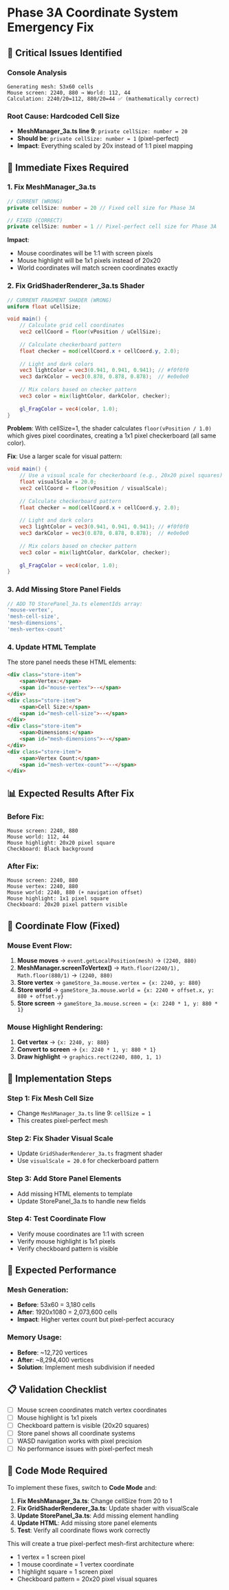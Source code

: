 # Phase 3A Coordinate System Emergency Fix

## 🚨 **Critical Issues Identified**

### **Console Analysis**
```
Generating mesh: 53x60 cells
Mouse screen: 2240, 880 → World: 112, 44
Calculation: 2240/20=112, 880/20=44 ✅ (mathematically correct)
```

### **Root Cause: Hardcoded Cell Size**
- **MeshManager_3a.ts line 9**: `private cellSize: number = 20`
- **Should be**: `private cellSize: number = 1` (pixel-perfect)
- **Impact**: Everything scaled by 20x instead of 1:1 pixel mapping

## 🔧 **Immediate Fixes Required**

### **1. Fix MeshManager_3a.ts**
```typescript
// CURRENT (WRONG)
private cellSize: number = 20 // Fixed cell size for Phase 3A

// FIXED (CORRECT)
private cellSize: number = 1 // Pixel-perfect cell size for Phase 3A
```

**Impact**: 
- Mouse coordinates will be 1:1 with screen pixels
- Mouse highlight will be 1x1 pixels instead of 20x20
- World coordinates will match screen coordinates exactly

### **2. Fix GridShaderRenderer_3a.ts Shader**
```glsl
// CURRENT FRAGMENT SHADER (WRONG)
uniform float uCellSize;

void main() {
    // Calculate grid cell coordinates
    vec2 cellCoord = floor(vPosition / uCellSize);
    
    // Calculate checkerboard pattern
    float checker = mod(cellCoord.x + cellCoord.y, 2.0);
    
    // Light and dark colors
    vec3 lightColor = vec3(0.941, 0.941, 0.941); // #f0f0f0
    vec3 darkColor = vec3(0.878, 0.878, 0.878);  // #e0e0e0
    
    // Mix colors based on checker pattern
    vec3 color = mix(lightColor, darkColor, checker);
    
    gl_FragColor = vec4(color, 1.0);
}
```

**Problem**: With cellSize=1, the shader calculates `floor(vPosition / 1.0)` which gives pixel coordinates, creating a 1x1 pixel checkerboard (all same color).

**Fix**: Use a larger scale for visual pattern:
```glsl
void main() {
    // Use a visual scale for checkerboard (e.g., 20x20 pixel squares)
    float visualScale = 20.0;
    vec2 cellCoord = floor(vPosition / visualScale);
    
    // Calculate checkerboard pattern
    float checker = mod(cellCoord.x + cellCoord.y, 2.0);
    
    // Light and dark colors
    vec3 lightColor = vec3(0.941, 0.941, 0.941); // #f0f0f0
    vec3 darkColor = vec3(0.878, 0.878, 0.878);  // #e0e0e0
    
    // Mix colors based on checker pattern
    vec3 color = mix(lightColor, darkColor, checker);
    
    gl_FragColor = vec4(color, 1.0);
}
```

### **3. Add Missing Store Panel Fields**
```typescript
// ADD TO StorePanel_3a.ts elementIds array:
'mouse-vertex',
'mesh-cell-size',
'mesh-dimensions',
'mesh-vertex-count'
```

### **4. Update HTML Template**
The store panel needs these HTML elements:
```html
<div class="store-item">
    <span>Vertex:</span>
    <span id="mouse-vertex">--</span>
</div>
<div class="store-item">
    <span>Cell Size:</span>
    <span id="mesh-cell-size">--</span>
</div>
<div class="store-item">
    <span>Dimensions:</span>
    <span id="mesh-dimensions">--</span>
</div>
<div class="store-item">
    <span>Vertex Count:</span>
    <span id="mesh-vertex-count">--</span>
</div>
```

## 📊 **Expected Results After Fix**

### **Before Fix**:
```
Mouse screen: 2240, 880
Mouse world: 112, 44
Mouse highlight: 20x20 pixel square
Checkboard: Black background
```

### **After Fix**:
```
Mouse screen: 2240, 880
Mouse vertex: 2240, 880
Mouse world: 2240, 880 (+ navigation offset)
Mouse highlight: 1x1 pixel square
Checkboard: 20x20 pixel pattern visible
```

## 🔄 **Coordinate Flow (Fixed)**

### **Mouse Event Flow**:
1. **Mouse moves** → `event.getLocalPosition(mesh)` → `(2240, 880)`
2. **MeshManager.screenToVertex()** → `Math.floor(2240/1), Math.floor(880/1)` → `(2240, 880)`
3. **Store vertex** → `gameStore_3a.mouse.vertex = {x: 2240, y: 880}`
4. **Store world** → `gameStore_3a.mouse.world = {x: 2240 + offset.x, y: 880 + offset.y}`
5. **Store screen** → `gameStore_3a.mouse.screen = {x: 2240 * 1, y: 880 * 1}`

### **Mouse Highlight Rendering**:
1. **Get vertex** → `{x: 2240, y: 880}`
2. **Convert to screen** → `{x: 2240 * 1, y: 880 * 1}`
3. **Draw highlight** → `graphics.rect(2240, 880, 1, 1)`

## 🎯 **Implementation Steps**

### **Step 1: Fix Mesh Cell Size**
- Change `MeshManager_3a.ts` line 9: `cellSize = 1`
- This creates pixel-perfect mesh

### **Step 2: Fix Shader Visual Scale**
- Update `GridShaderRenderer_3a.ts` fragment shader
- Use `visualScale = 20.0` for checkerboard pattern

### **Step 3: Add Store Panel Elements**
- Add missing HTML elements to template
- Update StorePanel_3a.ts to handle new fields

### **Step 4: Test Coordinate Flow**
- Verify mouse coordinates are 1:1 with screen
- Verify mouse highlight is 1x1 pixels
- Verify checkboard pattern is visible

## 🚀 **Expected Performance**

### **Mesh Generation**:
- **Before**: 53x60 = 3,180 cells
- **After**: 1920x1080 = 2,073,600 cells
- **Impact**: Higher vertex count but pixel-perfect accuracy

### **Memory Usage**:
- **Before**: ~12,720 vertices
- **After**: ~8,294,400 vertices
- **Solution**: Implement mesh subdivision if needed

## 📋 **Validation Checklist**

- [ ] Mouse screen coordinates match vertex coordinates
- [ ] Mouse highlight is 1x1 pixels
- [ ] Checkboard pattern is visible (20x20 squares)
- [ ] Store panel shows all coordinate systems
- [ ] WASD navigation works with pixel precision
- [ ] No performance issues with pixel-perfect mesh

## 🔧 **Code Mode Required**

To implement these fixes, switch to **Code Mode** and:

1. **Fix MeshManager_3a.ts**: Change cellSize from 20 to 1
2. **Fix GridShaderRenderer_3a.ts**: Update shader with visualScale
3. **Update StorePanel_3a.ts**: Add missing element handling
4. **Update HTML**: Add missing store panel elements
5. **Test**: Verify all coordinate flows work correctly

This will create a true pixel-perfect mesh-first architecture where:
- 1 vertex = 1 screen pixel
- 1 mouse coordinate = 1 vertex coordinate
- 1 highlight square = 1 screen pixel
- Checkboard pattern = 20x20 pixel visual squares
